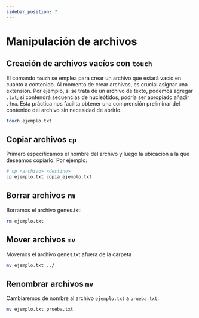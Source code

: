 ```yaml
---
sidebar_position: 7
---
```


# Manipulación de archivos

## Creación de archivos vacíos con `touch`
El comando `touch` se emplea para crear un archivo que estará vacío en cuanto a contenido. Al momento de crear archivos, es crucial asignar una extensión. Por ejemplo, si se trata de un archivo de texto, podemos agregar `.txt`; si contendrá secuencias de nucleótidos, podría ser apropiado añadir `.fna`. Esta práctica nos facilita obtener una comprensión preliminar del contenido del archivo sin necesidad de abrirlo.

```bash
touch ejemplo.txt
```

## Copiar archivos `cp`
Primero especificamos el nombre del archivo y luego la ubicación a la que deseamos copiarlo. Por ejemplo:

```bash
# cp <archivo> <destino>
cp ejemplo.txt copia_ejemplo.txt
```


## Borrar archivos `rm`
Borramos el archivo genes.txt:

```bash
rm ejemplo.txt
```

## Mover archivos `mv`
Movemos el archivo genes.txt afuera de la carpeta

```bash
mv ejemplo.txt ../ 
```

## Renombrar archivos `mv`
Cambiaremos de nombre al archivo `ejemplo.txt` a `prueba.txt`:

```bash
mv ejemplo.txt prueba.txt
```
